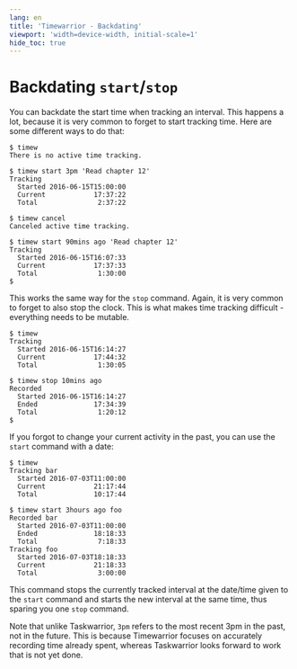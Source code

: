 ```yaml
---
lang: en
title: 'Timewarrior - Backdating'
viewport: 'width=device-width, initial-scale=1'
hide_toc: true
---
```


# Backdating `start`/`stop`

You can backdate the start time when tracking an interval.
This happens a lot, because it is very common to forget to start tracking time.
Here are some different ways to do that:

```console
$ timew
There is no active time tracking.

$ timew start 3pm 'Read chapter 12'
Tracking
  Started 2016-06-15T15:00:00
  Current            17:37:22
  Total               2:37:22

$ timew cancel
Canceled active time tracking.

$ timew start 90mins ago 'Read chapter 12'
Tracking
  Started 2016-06-15T16:07:33
  Current            17:37:33
  Total               1:30:00
$
```

This works the same way for the `stop` command.
Again, it is very common to forget to also stop the clock.
This is what makes time tracking difficult - everything needs to be mutable.

```console
$ timew
Tracking
  Started 2016-06-15T16:14:27
  Current            17:44:32
  Total               1:30:05

$ timew stop 10mins ago
Recorded
  Started 2016-06-15T16:14:27
  Ended              17:34:39
  Total               1:20:12
$
```

If you forgot to change your current activity in the past, you can use the `start` command with a date:

```console
$ timew
Tracking bar
  Started 2016-07-03T11:00:00
  Current            21:17:44
  Total              10:17:44

$ timew start 3hours ago foo
Recorded bar
  Started 2016-07-03T11:00:00
  Ended              18:18:33
  Total               7:18:33
Tracking foo
  Started 2016-07-03T18:18:33
  Current            21:18:33
  Total               3:00:00
```

This command stops the currently tracked interval at the date/time given to the `start` command and starts the new interval at the same time, thus sparing you one `stop` command.

Note that unlike Taskwarrior, `3pm` refers to the most recent 3pm in the past, not in the future.
This is because Timewarrior focuses on accurately recording time already spent, whereas Taskwarrior looks forward to work that is not yet done.
